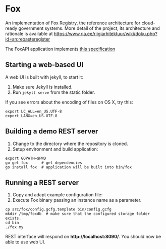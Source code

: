 # Fox
An implementation of Fox Registry, the reference architecture for cloud-ready government systems. More detail of the project, its architecture and rationale is available at https://www.ria.ee/riigiarhitektuur/wiki/doku.php?id=an:rebasteregister

The FoxAPI application implements [this specification](http://editor.swagger.io/#/?import=https:%2F%2Fraw.githubusercontent.com%2Fe-gov%2Ffox%2Fmaster%2Ftatic%2F_data%2FFoxAPI.yaml)

## Starting a web-based UI

A web UI is built with jekyll, to start it:

1. Make sure Jekyll is installed.
2. Run `jekyll serve` from the static folder.

If you see errors about the encoding of files on OS X, try this:

```
export LC_ALL=en_US.UTF-8
export LANG=en_US.UTF-8
```

## Building a demo REST server

1. Change to the directory where the repository is cloned.
2. Setup environment and build application:

```
export GOPATH=$PWD
go get fox      # get dependencies
go install fox  # application will be built into bin/fox
```

## Running a REST server

1. Copy and adapt example configuration file:
2. Execute Fox binary passing an instance name as a parameter.

```
cp src/fox/config.gcfg.template bin/config.gcfg
mkdir /tmp/foxdb  # make sure that the configured storage folder exists.
cd bin
./fox my
```


REST interface will respond on **http://localhost:8090/**. You should now be able to use web UI.
